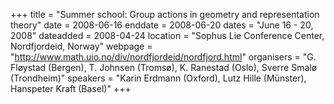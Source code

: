 +++
title = "Summer school:  Group actions in geometry and representation theory"
date = 2008-06-16
enddate = 2008-06-20
dates = "June 16 - 20, 2008"
dateadded = 2008-04-24
location = "Sophus Lie Conference Center, Nordfjordeid, Norway"
webpage = "http://www.math.uio.no/div/nordfjordeid/nordfjord.html"
organisers = "G. Fløystad (Bergen), T. Johnsen (Tromsø), K. Ranestad (Oslo), Sverre Smalø (Trondheim)"
speakers = "Karin Erdmann (Oxford), Lutz Hille (Münster), Hanspeter Kraft (Basel)"
+++
